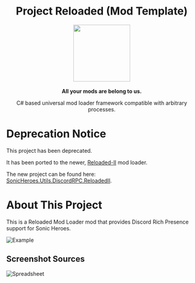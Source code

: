 
<div align="center">
	<h1>Project Reloaded (Mod Template)</h1>
	<img src="https://i.imgur.com/BjPn7rU.png" width="150" align="center" />
	<br/> <br/>
	<strong>All your mods are belong to us.</strong>
	<p>C# based universal mod loader framework compatible with arbitrary processes.</p>
</div>

# Deprecation Notice
This project has been deprecated. 

It has been ported to the newer, [Reloaded-II](https://github.com/Reloaded-Project/Reloaded-II) mod loader.

The new project can be found here: [SonicHeroes.Utils.DiscordRPC.ReloadedII](https://github.com/Sewer56/SonicHeroes.Utils.DiscordRPC.ReloadedII).

# About This Project

This is a Reloaded Mod Loader mod that provides Discord Rich Presence support for Sonic Heroes.

![Example](https://i.imgur.com/cOYnGkh.png)

## Screenshot Sources

![Spreadsheet](https://i.imgur.com/F31mv8f.png)
